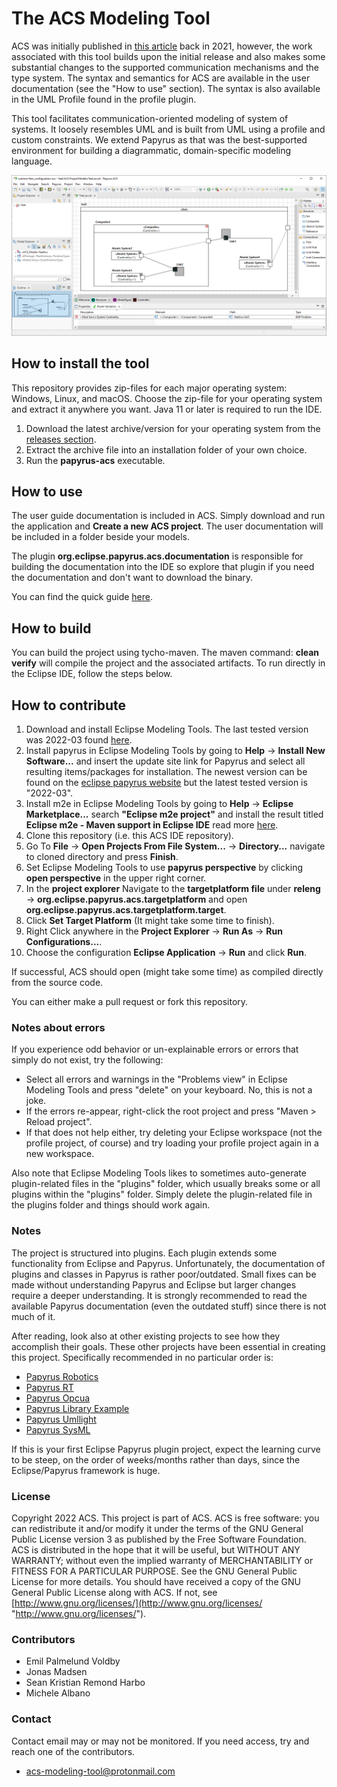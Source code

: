 # The ACS Modeling Tool
ACS was initially published in [this article](https://ieeexplore.ieee.org/document/9497495) back in 2021, however, the work associated with this tool builds upon the initial release and also makes some substantial changes to the supported communication mechanisms and the type system. The syntax and semantics for ACS are available in the user documentation (see the "How to use" section). The syntax is also available in the UML Profile found in the profile plugin.

This tool facilitates communication-oriented modeling of system of systems. It loosely resembles UML and is built from UML using a profile and custom constraints. We extend Papyrus as that was the best-supported environment for building a diagrammatic, domain-specific modeling language.

![acs](./plugins/org.eclipse.papyrus.acs.documentation/resources/readme_example/example_acs_new.png)

## How to install the tool
This repository provides zip-files for each major operating system: Windows, Linux, and macOS. Choose the zip-file for your operating system and extract it anywhere you want. Java 11 or later is required to run the IDE.

 1. Download the latest archive/version for your operating system from the [releases section](https://github.com/acs-modeling-tool/acs-modeling-tool/releases).
 2. Extract the archive file into an installation folder of your own choice.
 3. Run the **papyrus-acs** executable.


## How to use
The user guide documentation is included in ACS. Simply download and run the application and **Create a new ACS project**. The user documentation will be included in a folder beside your models.

The plugin **org.eclipse.papyrus.acs.documentation** is responsible for building the documentation into the IDE so explore that plugin if you need the documentation and don't want to download the binary.

You can find the quick guide [here](./plugins/org.eclipse.papyrus.acs.documentation/documentation/quick.md).


## How to build
You can build the project using tycho-maven. The maven command: **clean verify** will compile the project and the associated artifacts.
To run directly in the Eclipse IDE, follow the steps below.


## How to contribute
 1. Download and install Eclipse Modeling Tools. The last tested version was 2022-03 found [here](https://www.eclipse.org/downloads/packages/release/2022-03/r/eclipse-modeling-tools).
 2. Install papyrus in Eclipse Modeling Tools by going to **Help** -> **Install New Software...** and insert the update site link for Papyrus and select all resulting items/packages for installation. The newest version can be found on the [eclipse papyrus website](https://www.eclipse.org/papyrus/download.html) but the latest tested version is "2022-03".
 3. Install m2e in Eclipse Modeling Tools by going to **Help** -> **Eclipse Marketplace...**  search **"Eclipse m2e project"** and install the result titled **Eclipse m2e - Maven support in Eclipse IDE** read more [here](https://marketplace.eclipse.org/content/eclipse-m2e-maven-support-eclipse-ide).
 4. Clone this repository (i.e. this ACS IDE repository).
 5. Go To **File** -> **Open Projects From File System...** -> **Directory...** navigate to cloned directory and press **Finish**.
 6. Set Eclipse Modeling Tools to use **papyrus perspective** by clicking **open perspective** in the upper right corner.
 7. In the **project explorer** Navigate to the **targetplatform file** under **releng** -> **org.eclipse.papyrus.acs.targetplatform** and open **org.eclipse.papyrus.acs.targetplatform.target**.
 8. Click **Set Target Platform** (It might take some time to finish).
 9. Right Click anywhere in the **Project Explorer** -> **Run As** -> **Run Configurations...**.
 10. Choose the configuration **Eclipse Application** -> **Run**  and click **Run**.

If successful, ACS should open (might take some time) as compiled directly from the source code.

You can either make a pull request or fork this repository.

### Notes about errors
If you experience odd behavior or un-explainable errors or errors that simply do not exist, try the following: 
- Select all errors and warnings in the "Problems view" in Eclipse Modeling Tools and press "delete" on your keyboard. No, this is not a joke.
- If the errors re-appear, right-click the root project and press "Maven > Reload project".
- If that does not help either, try deleting your Eclipse workspace (not the profile project, of course) and try loading your profile project again in a new workspace.

Also note that Eclipse Modeling Tools likes to sometimes auto-generate plugin-related files in the "plugins" folder, which usually breaks some or all plugins within the "plugins" folder. Simply delete the plugin-related file in the plugins folder and things should work again.

### Notes
The project is structured into plugins. Each plugin extends some functionality from Eclipse and Papyrus. Unfortunately, the documentation of plugins and classes in Papyrus is rather poor/outdated. Small fixes can be made without understanding Papyrus and Eclipse but larger changes require a deeper understanding. It is strongly recommended to read the available Papyrus documentation (even the outdated stuff) since there is not much of it.

After reading, look also at other existing projects to see how they accomplish their goals. These other projects have been essential in creating this project. Specifically recommended in no particular order is:

 - [Papyrus Robotics](https://git.eclipse.org/c/papyrus/org.eclipse.papyrus-robotics.git)
 - [Papyrus RT](https://git.eclipse.org/c/papyrus-rt/org.eclipse.papyrus-rt.git)
 - [Papyrus Opcua](https://github.com/model-UA/papyrus-opcua-plugin)
 - [Papyrus Library Example](https://github.com/bmaggi/library-training)
 - [Papyrus Umllight](https://github.com/eclipsesource/papyrus-umllight)
 - [Papyrus SysML](https://git.eclipse.org/c/papyrus/org.eclipse.papyrus-sysml16.git)

If this is your first Eclipse Papyrus plugin project, expect the learning curve to be steep, on the order of weeks/months rather than days, since the Eclipse/Papyrus framework is huge.

### License
Copyright 2022 ACS.
This project is part of ACS.
ACS is free software: you can redistribute it and/or modify it under the terms of the GNU General Public License version 3 as published by the Free Software Foundation. 
ACS is distributed in the hope that it will be useful, but WITHOUT ANY WARRANTY; without even the implied warranty of MERCHANTABILITY or FITNESS FOR A PARTICULAR PURPOSE. See the GNU General Public License for more details. 
You should have received a copy of the GNU General Public License along with ACS. If not, see [http://www.gnu.org/licenses/](http://www.gnu.org/licenses/ "http://www.gnu.org/licenses/").

### Contributors
 - Emil Palmelund Voldby 
 - Jonas Madsen
 - Sean Kristian Remond Harbo
 - Michele Albano
 
### Contact
Contact email may or may not be monitored. If you need access, try and reach one of the contributors.
 - acs-modeling-tool@protonmail.com
